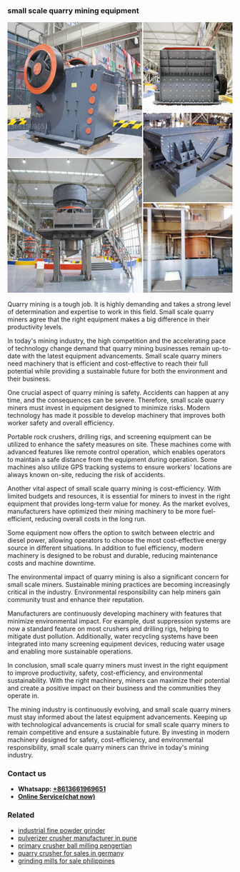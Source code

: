 <h3>small scale quarry mining equipment</h3><img src='1706773684.jpg' alt=''><p>Quarry mining is a tough job. It is highly demanding and takes a strong level of determination and expertise to work in this field. Small scale quarry miners agree that the right equipment makes a big difference in their productivity levels.</p><p>In today's mining industry, the high competition and the accelerating pace of technology change demand that quarry mining businesses remain up-to-date with the latest equipment advancements. Small scale quarry miners need machinery that is efficient and cost-effective to reach their full potential while providing a sustainable future for both the environment and their business.</p><p>One crucial aspect of quarry mining is safety. Accidents can happen at any time, and the consequences can be severe. Therefore, small scale quarry miners must invest in equipment designed to minimize risks. Modern technology has made it possible to develop machinery that improves both worker safety and overall efficiency.</p><p>Portable rock crushers, drilling rigs, and screening equipment can be utilized to enhance the safety measures on site. These machines come with advanced features like remote control operation, which enables operators to maintain a safe distance from the equipment during operation. Some machines also utilize GPS tracking systems to ensure workers' locations are always known on-site, reducing the risk of accidents.</p><p>Another vital aspect of small scale quarry mining is cost-efficiency. With limited budgets and resources, it is essential for miners to invest in the right equipment that provides long-term value for money. As the market evolves, manufacturers have optimized their mining machinery to be more fuel-efficient, reducing overall costs in the long run.</p><p>Some equipment now offers the option to switch between electric and diesel power, allowing operators to choose the most cost-effective energy source in different situations. In addition to fuel efficiency, modern machinery is designed to be robust and durable, reducing maintenance costs and machine downtime.</p><p>The environmental impact of quarry mining is also a significant concern for small scale miners. Sustainable mining practices are becoming increasingly critical in the industry. Environmental responsibility can help miners gain community trust and enhance their reputation.</p><p>Manufacturers are continuously developing machinery with features that minimize environmental impact. For example, dust suppression systems are now a standard feature on most crushers and drilling rigs, helping to mitigate dust pollution. Additionally, water recycling systems have been integrated into many screening equipment devices, reducing water usage and enabling more sustainable operations.</p><p>In conclusion, small scale quarry miners must invest in the right equipment to improve productivity, safety, cost-efficiency, and environmental sustainability. With the right machinery, miners can maximize their potential and create a positive impact on their business and the communities they operate in.</p><p>The mining industry is continuously evolving, and small scale quarry miners must stay informed about the latest equipment advancements. Keeping up with technological advancements is crucial for small scale quarry miners to remain competitive and ensure a sustainable future. By investing in modern machinery designed for safety, cost-efficiency, and environmental responsibility, small scale quarry miners can thrive in today's mining industry.</p><h3>Contact us</h3><ul><li><strong>Whatsapp:&nbsp;<a href="https://wa.me/8613661969651">+8613661969651</a></strong></li><li><a href="https://swt.shibang-china.com/?git&amp;zhl&amp;small scale quarry mining equipment"><strong>Online Service(chat now)</strong></a></li></ul><h3>Related</h3><ul><li><a href='industrial fine powder grinder.md'>industrial fine powder grinder</a></li><li><a href='pulverizer crusher manufacturer in pune.md'>pulverizer crusher manufacturer in pune</a></li><li><a href='primary crusher ball milling pengertian.md'>primary crusher ball milling pengertian</a></li><li><a href='quarry crusher for sales in germany.md'>quarry crusher for sales in germany</a></li><li><a href='grinding mills for sale philippines.md'>grinding mills for sale philippines</a></li></ul>
